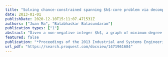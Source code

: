 ```yaml
---
title: "Solving chance-constrained spanning $k$-core problem via decomposition and integer programming"
date: 2013-01-01
publishDate: 2020-12-10T15:11:07.471531Z
authors: ["Juan Ma", "Balabhaskar Balasundaram"]
publication_types: ["1"]
abstract: "Given a non-negative integer $k$, a graph of minimum degree at least $k$ is called a emph$k$-core. The concept of $k$-cores can be used to design resilient networks that preserve low diameter and high vertex-connectivity upon limited vertex or edge failures. This article focuses on a chance-constrained version of emphthe minimum spanning $k$-core problem under probabilistic edge failures. Specifically, given that the edges can fail randomly and independently, we want to find a subset of edges of minimum total cost such that the graph with this edge set is a $k$-core with probability at least $1-α$ where $α ın [0,1]$. We first reformulate the non-convex chance-constrained optimization problem as a large-scale integer program. To solve it, we employ  a decomposition and branch-and-cut framework recently introduced in the literature and discuss problem-specific enhancements of this approach. We report on our computational experiments designed to benchmark this decomposition branch-and-cut algorithm."
featured: false
publication: "*Proceedings of the 2013 Industrial and Systems Engineering Research Conference (ISERC 2013)*"
url_pdf: "https://search.proquest.com/docview/1471961684"
---
```


